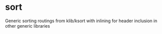 # sort
Generic sorting routings from klib/ksort with inlining for header inclusion in other generic libraries
